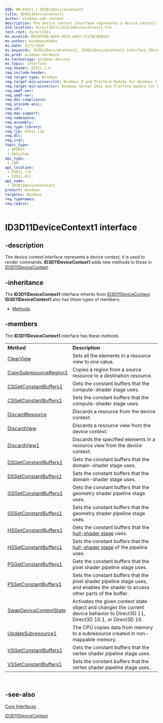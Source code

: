 ```yaml
---
UID: NN:d3d11_1.ID3D11DeviceContext1
title: ID3D11DeviceContext1
author: windows-sdk-content
description: The device context interface represents a device context; it is used to render commands. ID3D11DeviceContext1 adds new methods to those in ID3D11DeviceContext.
old-location: direct3d11\id3d11devicecontext1.htm
tech.root: direct3d11
ms.assetid: DD2A556D-AEF0-407E-A497-CF17ACDEB1A7
ms.author: windowssdkdev
ms.date: 12/5/2018
ms.keywords: ID3D11DeviceContext1, ID3D11DeviceContext1 interface [Direct3D 11], ID3D11DeviceContext1 interface [Direct3D 11],described, d3d11_1/ID3D11DeviceContext1, direct3d11.id3d11devicecontext1
ms.prod: windows-hardware
ms.technology: windows-devices
ms.topic: interface
req.header: d3d11_1.h
req.include-header: 
req.target-type: Windows
req.target-min-winverclnt: Windows 8 and Platform Update for Windows 7 [desktop apps \| UWP apps]
req.target-min-winversvr: Windows Server 2012 and Platform Update for Windows Server 2008 R2 [desktop apps \| UWP apps]
req.kmdf-ver: 
req.umdf-ver: 
req.ddi-compliance: 
req.unicode-ansi: 
req.idl: 
req.max-support: 
req.namespace: 
req.assembly: 
req.type-library: 
req.lib: D3D11.lib
req.dll: 
req.irql: 
topic_type:
 - APIRef
 - kbSyntax
api_type:
 - COM
api_location:
 - D3D11.lib
 - D3D11.dll
api_name:
 - ID3D11DeviceContext1
product: Windows
targetos: Windows
req.typenames: 
req.redist: 
---
```


# ID3D11DeviceContext1 interface


## -description


The device context interface represents a device context; it is used to render commands. <b>ID3D11DeviceContext1</b> adds new methods to those in <a href="https://msdn.microsoft.com/en-us/library/Ff476385(v=VS.85).aspx">ID3D11DeviceContext</a>.


## -inheritance

The <b xmlns:loc="http://microsoft.com/wdcml/l10n">ID3D11DeviceContext1</b> interface inherits from <a href="https://msdn.microsoft.com/en-us/library/Ff476385(v=VS.85).aspx">ID3D11DeviceContext</a>. <b>ID3D11DeviceContext1</b> also has these types of members:
<ul>
<li><a href="https://msdn.microsoft.com/en-us/library/ms684591(v=VS.85).aspx">Methods</a></li>
</ul>

## -members

The <b>ID3D11DeviceContext1</b> interface has these methods.
<table class="members" id="memberListMethods">
<tr>
<th align="left" width="37%">Method</th>
<th align="left" width="63%">Description</th>
</tr>
<tr data="declared;">
<td align="left" width="37%">
<a href="https://msdn.microsoft.com/en-us/library/Hh404601(v=VS.85).aspx">ClearView</a>
</td>
<td align="left" width="63%">
Sets all the elements in a resource view to one value.

</td>
</tr>
<tr data="declared;">
<td align="left" width="37%">
<a href="https://msdn.microsoft.com/en-us/library/Hh404604(v=VS.85).aspx">CopySubresourceRegion1</a>
</td>
<td align="left" width="63%">
Copies a region from a source resource to a destination resource.

</td>
</tr>
<tr data="declared;">
<td align="left" width="37%">
<a href="https://msdn.microsoft.com/en-us/library/Hh404607(v=VS.85).aspx">CSGetConstantBuffers1</a>
</td>
<td align="left" width="63%">
Gets the constant buffers that the compute-shader stage uses.

</td>
</tr>
<tr data="declared;">
<td align="left" width="37%">
<a href="https://msdn.microsoft.com/en-us/library/Hh404610(v=VS.85).aspx">CSSetConstantBuffers1</a>
</td>
<td align="left" width="63%">
Sets the constant buffers that the compute-shader stage uses.

</td>
</tr>
<tr data="declared;">
<td align="left" width="37%">
<a href="https://msdn.microsoft.com/en-us/library/Hh404613(v=VS.85).aspx">DiscardResource</a>
</td>
<td align="left" width="63%">
Discards a resource from the device context.

</td>
</tr>
<tr data="declared;">
<td align="left" width="37%">
<a href="https://msdn.microsoft.com/en-us/library/Hh404616(v=VS.85).aspx">DiscardView</a>
</td>
<td align="left" width="63%">
Discards a resource view from the device context.

</td>
</tr>
<tr data="declared;">
<td align="left" width="37%">
<a href="https://msdn.microsoft.com/en-us/library/JJ247573(v=VS.85).aspx">DiscardView1</a>
</td>
<td align="left" width="63%">
Discards the specified elements in a resource view from the device context.

</td>
</tr>
<tr data="declared;">
<td align="left" width="37%">
<a href="https://msdn.microsoft.com/en-us/library/Hh404630(v=VS.85).aspx">DSGetConstantBuffers1</a>
</td>
<td align="left" width="63%">
Gets the constant buffers that the domain-shader stage uses.

</td>
</tr>
<tr data="declared;">
<td align="left" width="37%">
<a href="https://msdn.microsoft.com/en-us/library/Hh404632(v=VS.85).aspx">DSSetConstantBuffers1</a>
</td>
<td align="left" width="63%">
Sets the constant buffers that the domain-shader stage uses.

</td>
</tr>
<tr data="declared;">
<td align="left" width="37%">
<a href="https://msdn.microsoft.com/en-us/library/Hh404635(v=VS.85).aspx">GSGetConstantBuffers1</a>
</td>
<td align="left" width="63%">
Gets the constant buffers that the geometry shader pipeline stage uses.

</td>
</tr>
<tr data="declared;">
<td align="left" width="37%">
<a href="https://msdn.microsoft.com/en-us/library/Hh404638(v=VS.85).aspx">GSSetConstantBuffers1</a>
</td>
<td align="left" width="63%">
Sets the constant buffers that the geometry shader pipeline stage uses.

</td>
</tr>
<tr data="declared;">
<td align="left" width="37%">
<a href="https://msdn.microsoft.com/en-us/library/Hh404641(v=VS.85).aspx">HSGetConstantBuffers1</a>
</td>
<td align="left" width="63%">
Gets the constant buffers that the <a href="https://msdn.microsoft.com/en-us/library/Ff476340(v=VS.85).aspx">hull-shader stage</a> uses.

</td>
</tr>
<tr data="declared;">
<td align="left" width="37%">
<a href="https://msdn.microsoft.com/en-us/library/Hh404642(v=VS.85).aspx">HSSetConstantBuffers1</a>
</td>
<td align="left" width="63%">
Sets the constant buffers that the <a href="https://msdn.microsoft.com/en-us/library/Ff476340(v=VS.85).aspx">hull-shader stage</a> of the pipeline uses.

</td>
</tr>
<tr data="declared;">
<td align="left" width="37%">
<a href="https://msdn.microsoft.com/en-us/library/Hh404645(v=VS.85).aspx">PSGetConstantBuffers1</a>
</td>
<td align="left" width="63%">
Gets the constant buffers that the pixel shader pipeline stage uses.

</td>
</tr>
<tr data="declared;">
<td align="left" width="37%">
<a href="https://msdn.microsoft.com/en-us/library/Hh404649(v=VS.85).aspx">PSSetConstantBuffers1</a>
</td>
<td align="left" width="63%">
Sets the constant buffers that the pixel shader pipeline stage uses, and enables the shader to access other parts of the buffer.
      

</td>
</tr>
<tr data="declared;">
<td align="left" width="37%">
<a href="https://msdn.microsoft.com/en-us/library/Hh446787(v=VS.85).aspx">SwapDeviceContextState</a>
</td>
<td align="left" width="63%">
Activates the given context state object and changes the current device behavior to Direct3D 11, Direct3D 10.1, or Direct3D 10.

</td>
</tr>
<tr data="declared;">
<td align="left" width="37%">
<a href="https://msdn.microsoft.com/en-us/library/Hh446790(v=VS.85).aspx">UpdateSubresource1</a>
</td>
<td align="left" width="63%">
The CPU copies data from memory to a subresource created in non-mappable memory.

</td>
</tr>
<tr data="declared;">
<td align="left" width="37%">
<a href="https://msdn.microsoft.com/en-us/library/Hh446793(v=VS.85).aspx">VSGetConstantBuffers1</a>
</td>
<td align="left" width="63%">
Gets the constant buffers that the vertex shader pipeline stage uses.

</td>
</tr>
<tr data="declared;">
<td align="left" width="37%">
<a href="https://msdn.microsoft.com/en-us/library/Hh446795(v=VS.85).aspx">VSSetConstantBuffers1</a>
</td>
<td align="left" width="63%">
Sets the constant buffers that the vertex shader pipeline stage uses.

</td>
</tr>
</table> 


## -see-also




<a href="https://msdn.microsoft.com/en-us/library/Ff476154(v=VS.85).aspx">Core Interfaces</a>



<a href="https://msdn.microsoft.com/en-us/library/Ff476385(v=VS.85).aspx">ID3D11DeviceContext</a>
 

 

